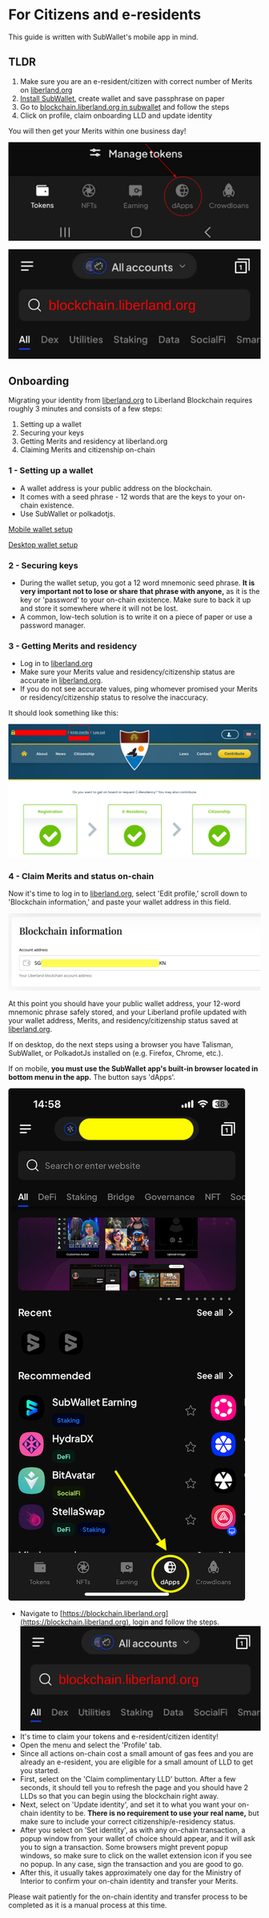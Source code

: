 # For Citizens and e-residents

This guide is written with SubWallet's mobile app in mind. 

## TLDR

1. Make sure you are an e-resident/citizen with correct number of Merits on [liberland.org](www.liberland.org)
2. [Install SubWallet](https://www.subwallet.app/download.html), create wallet and save passphrase on paper
3. Go to [blockchain.liberland.org in subwallet](https://mobile.subwallet.app/browser?url=https%3A%2F%2Fblockchain.liberland.org%2F) and follow the steps
4. Click on profile, claim onboarding LLD and update identity

You will then get your Merits within one business day!

   ![subwallet-browser-menu](../media/subwallet/subwallet_browser_menu.png)

   ![subwallet-search-bar](../media/subwallet/subwallet_search_bar.jpg)

## Onboarding
Migrating your identity from [liberland.org](www.liberland.org) to Liberland Blockchain requires roughly 3 minutes and consists of a few steps:
1. Setting up a wallet
2. Securing your keys
3. Getting Merits and residency at liberland.org
4. Claiming Merits and citizenship on-chain

### 1 - Setting up a wallet
* A wallet address is your public address on the blockchain.
* It comes with a seed phrase - 12 words that are the keys to your on-chain existence.
* Use SubWallet or polkadotjs.

[Mobile wallet setup](mobile-wallet.md)

[Desktop wallet setup](desktop-wallet.md)

### 2 -  Securing keys
* During the wallet setup, you got a 12 word mnemonic seed phrase. **It is very important not to lose or share that phrase with anyone,** as it is the key or 'password' to your on-chain existence. Make sure to back it up and store it somewhere where it will not be lost.
* A common, low-tech solution is to write it on a piece of paper or use a password manager.

### 3 - Getting Merits and residency
* Log in to [liberland.org](https://liberland.org)
* Make sure your Merits value and residency/citizenship status are accurate in [liberland.org](www.liberland.org).
* If you do not see accurate values, ping whomever promised your Merits or residency/citizenship status to resolve the inaccuracy.

It should look something like this:

![valid-citizenship](../media/valid-citizen-org.png)

### 4 - Claim Merits and status on-chain

Now it's time to log in to [liberland.org](www.liberland.org), select 'Edit profile,' scroll down to 'Blockchain information,' and paste your wallet address in this field.

![blockchain-address](../media/blockchain-address.png)

At this point you should have your public wallet address, your 12-word mnemonic phrase safely stored, and your Liberland profile updated with your wallet address, Merits, and residency/citizenship status saved at [liberland.org](www.liberland.org).

If on desktop, do the next steps using a browser you have Talisman, SubWallet, or PolkadotJs installed on (e.g. Firefox, Chrome, etc.).

If on mobile, **you must use the SubWallet app's built-in browser located in bottom menu in the app.** The button says 'dApps'.

![subwallet-browser-icon](../media/subwallet/subwallet_browser_icon.png)

* Navigate to [https://blockchain.liberland.org](https://blockchain.liberland.org), login and follow the steps.
![subwallet-search-bar](../media/subwallet/subwallet_search_bar.jpg)
* It's time to claim your tokens and e-resident/citizen identity!
* Open the menu and select the 'Profile' tab.
* Since all actions on-chain cost a small amount of gas fees and you are already an e-resident, you are eligible for a small amount of LLD to get you started.
* First, select on the 'Claim complimentary LLD' button. After a few seconds, it should tell you to refresh the page and you should have 2 LLDs so that you can begin using the blockchain right away.
* Next, select on 'Update identity', and set it to what you want your on-chain identity to be. **There is no requirement to use your real name,** but make sure to include your correct citizenship/e-residency status.
* After you select on 'Set identity', as with any on-chain transaction, a popup window from your wallet of choice should appear, and it will ask you to sign a transaction.
Some browsers might prevent popup windows, so make sure to click on the wallet extension icon if you see no popup. In any case, sign the transaction and you are good to go.
* After this, it usually takes approximately one day for the Ministry of Interior to confirm your on-chain identity and transfer your Merits.

Please wait patiently for the on-chain identity and transfer process to be completed as it is a manual process at this time.